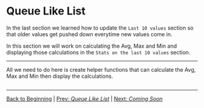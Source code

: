 # Queue Like List

In the last section we learned how to update the `Last 10 values` section 
so that older values get pushed down everytime new values come in.

In this section we will work on calculating the Avg, Max and Min and 
displaying those calculations in the `Stats on the last 10 values` section.

<hr>

All we need to do here is create helper functions that can calculate the Avg, 
Max and Min then display the calculations. 

``` javascript
```

<hr>

[Back to Beginning](/README.md) |
[Prev: *Queue Like List*](/docs/markdown/10_queue_like_list.md) |
[Next: *Coming Soon*](/docs/markdown)